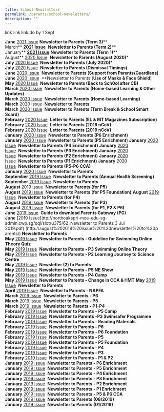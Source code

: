 ```yaml
---
title: School Newsletters
permalink: /parents/school-newsletters/
description: ""
---
```

link link link do by 1 Sept

**June** [2021 Issue](https://northoakspri-moe-edu-sg-admin.cwp.sg/qql/slot/u323/NKPS%20Newsletter%20Term%203_24%20Jun%202021.pdf)
**Newsletter to Parents (Term 3)****
<br>March** [**2021 Issue**](https://northoakspri.moe.edu.sg/qql/slot/u162/Newsletter%202021/NKPS%20Newsletter%20Term%202.pdf) 
**Newsletter to Parents (Term 2)****
<br>January** [**2021 Issue**](https://northoakspri.moe.edu.sg/qql/slot/u162/Newsletter%202021/NKPS%20Newsletter%20NKPS202101%202.pdf)
**Newsletter to Parents (Term 1)****
<br>August** [2020 Issue](https://northoakspri.moe.edu.sg/qql/slot/u375/50-NKPS%20Newsletter_11%20Aug%202020.pdf) [](http://august%202018%20issue%20%20newsletter%20to%20parents/) **Newsletter to Parents (August 2020)***
<br>**July** [2020 Issue](https://northoakspri.moe.edu.sg/qql/slot/u375/49_NKPS%20Newsletter_30%20Jul%202020.pdf) [](http://august%202018%20issue%20%20newsletter%20to%20parents/) **Newsletter to Parents (July 2020)***
<br>**July** [2020 Issue](https://northoakspri.moe.edu.sg/qql/slot/u375/048_2020%20_Dimissal%20Timings%20NKPS.pdf) [](http://august%202018%20issue%20%20newsletter%20to%20parents/) **Newsletter to Parents (Dismissal Timings)**
<br>**June** [2020 Issue](https://northoakspri.moe.edu.sg/qql/slot/u375/47_Support%20from%20Parents%20and%20Guardians%20in%20Keeping%20Schools%20Safe.pdf) [](http://august%202018%20issue%20%20newsletter%20to%20parents/) **Newsletter to Parents (Support from Parents/Guardians)**
<br>**June** [2020 Issue](https://northoakspri.moe.edu.sg/qql/slot/u375/43-Updated%20guidelines%20on%20use%20of%20masks%20and%20face%20shields%20in%20school.pdf) [](http://august%202018%20issue%20%20newsletter%20to%20parents/) **Newsletter to Parents (****Use of Masks & Face Shield****)  
**May** [2020 Issue](https://northoakspri.moe.edu.sg/qql/slot/u375/36%20-%20Letter%20to%20Parents%20_29%20March%202020_Home-%20Based%20Learning.pdf) [](http://august%202018%20issue%20%20newsletter%20to%20parents/) **Newsletter to Parents (Back to Sch0ol after CB)**
**March** [2020 Issue](https://northoakspri.moe.edu.sg/qql/slot/u375/38%20-%20Home-Based%20Learning%20and%20Other%20Updates.pdf) [](http://august%202018%20issue%20%20newsletter%20to%20parents/) **Newsletter to Parents (Home-based Learning & Other Updates)**
<br>**March** [2020 Issue](https://northoakspri.moe.edu.sg/qql/slot/u375/36%20-%20Letter%20to%20Parents%20_29%20March%202020_Home-%20Based%20Learning.pdf) [](http://august%202018%20issue%20%20newsletter%20to%20parents/) **Newsletter to Parents (Home-based Learning)**
**March** [2020 Issue](https://northoakspri.moe.edu.sg/qql/slot/u375/35_Letter%20to%20Parents%20_23%20March%202020.pdf) [](http://august%202018%20issue%20%20newsletter%20to%20parents/) **Newsletter to Parents**
<br>**March** [2020 Issue](https://northoakspri.moe.edu.sg/qql/slot/u375/32%20-%20NKPS%20Newsletter%20(Term%20break%20&%20Smart%20Card)_12%20Mar%202020.pdf) [](http://august%202018%20issue%20%20newsletter%20to%20parents/) **Newsletter to Parents (Term Break & School Smart Scard)**
<br>**February** [2020 Issue](https://northoakspri.moe.edu.sg/qql/slot/u375/26_%20EL%20&%20MTL%20Magazine%20Subscription%202020.pdf) [](http://august%202018%20issue%20%20newsletter%20to%20parents/) **Letter to Parents (EL & MT Magazines Subscription)**
<br>**February** [2020 Issue](https://northoakspri.moe.edu.sg/qql/slot/u375/24_Letter%20to%20Parents%20(2019-nCoV)(for%20P4-P6).pdf) [](http://august%202018%20issue%20%20newsletter%20to%20parents/) **Letter to Parents (2019 nCoV)**
<br>**February** [2020 Issue](https://northoakspri.moe.edu.sg/qql/slot/u375/22_Letter%20to%20Parents%20(2019-nCoV).pdf) [](http://august%202018%20issue%20%20newsletter%20to%20parents/) **Letter to Parents (2019 nCoV)**
<br>**January** [2020 Issue](https://northoakspri.moe.edu.sg/qql/slot/u375/08F%20P6%20-%20NKPS%20Enrichment%20Letter%202020.pdf) [](http://august%202018%20issue%20%20newsletter%20to%20parents/) **Newsletter to Parents (P6 Enrichment)**
<br>**January** [2020 Issue](https://northoakspri.moe.edu.sg/qql/slot/u375/08E%20P5%20-%20NKPS%20Enrichment%20Letter%202020.pdf) [](http://august%202018%20issue%20%20newsletter%20to%20parents/) **Newsletter to Parents (P5 Enrichment)**
**January** [2020 Issue](https://northoakspri.moe.edu.sg/qql/slot/u375/08D%20P4%20-%20NKPS%20Enrichment%20Letter%202020.pdf) [](http://august%202018%20issue%20%20newsletter%20to%20parents/) **Newsletter to Parents (P4 Enrichment)**
**January** [2020 Issue](https://northoakspri.moe.edu.sg/qql/slot/u375/08C%20P3%20-%20NKPS%20Enrichment%20Letter%202020.pdf) [](http://august%202018%20issue%20%20newsletter%20to%20parents/) **Newsletter to Parents (P3 Enrichment)**
**January** [2020 Issue](https://northoakspri.moe.edu.sg/qql/slot/u375/08B%20P2%20-%20NKPS%20Enrichment%20Letter%202020.pdf) [](http://august%202018%20issue%20%20newsletter%20to%20parents/) **Newsletter to Parents (P2 Enrichment)**
**January** [2020 Issue](https://northoakspri.moe.edu.sg/qql/slot/u375/08A%20P1%20-%20NKPS%20Enrichment%20Letter%202020.pdf) [](http://august%202018%20issue%20%20newsletter%20to%20parents/) **Newsletter to Parents (P1 Enrichment)**
**January** [2020 Issue](https://northoakspri.moe.edu.sg/qql/slot/u375/03-P5%20%20P6%20CCA%202020.pdf) [](http://august%202018%20issue%20%20newsletter%20to%20parents/) **Newsletter to Parents (P5-P6 CCA)**
<br>**January** [2020 Issue](https://northoakspri.moe.edu.sg/qql/slot/u375/01%20-%20NKPS%20Newsletter%201-2020%20(Jan).pdf) [](http://august%202018%20issue%20%20newsletter%20to%20parents/) **Newsletter to Parents**
<br>**September** [2019 Issue](https://northoakspri.moe.edu.sg/qql/slot/u375/75%20-%20School%20Health%20Screening%20Letter%202019.pdf) [](http://august%202018%20issue%20%20newsletter%20to%20parents/) **Newsletter to Parents (Annual Health Screening)**
**September** [2019 Issue](https://northoakspri.moe.edu.sg/qql/slot/u375/73_NKPS%20Newsletter%20to%20Parents.pdf) [](http://august%202018%20issue%20%20newsletter%20to%20parents/) **Newsletter to Parents**
<br>**August** [2019 Issue](https://northoakspri.moe.edu.sg/qql/slot/u375/70-%20NKPS%20Newsletter%20_P5.pdf) [](http://august%202018%20issue%20%20newsletter%20to%20parents/) **Newsletter to Parents (for P5)**
<br>**August** [2019 Issue](https://northoakspri.moe.edu.sg/qql/slot/u375/70-%20NKPS%20Newsletter%20_P5%20Foundation.pdf) [](http://august%202018%20issue%20%20newsletter%20to%20parents/) **Newsletter to Parents (for P5 Foundation)**
**August** [2019 Issue](https://northoakspri.moe.edu.sg/qql/slot/u375/70-%20NKPS%20Newsletter%20_P4.pdf) [](http://august%202018%20issue%20%20newsletter%20to%20parents/) **Newsletter to Parents (for P4)**
<br>**August** [2019 Issue](https://northoakspri.moe.edu.sg/qql/slot/u375/70-%20NKPS%20Newsletter%20_P3.pdf) [](http://august%202018%20issue%20%20newsletter%20to%20parents/) **Newsletter to Parents (for P3)**
<br>**August** [2019 Issue](https://northoakspri.moe.edu.sg/qql/slot/u375/70-%20NKPS%20Newsletter.pdf) [](http://august%202018%20issue%20%20newsletter%20to%20parents/) **Newsletter to Parents (for P1, P2 & P6)**
<br>**June** [2019 Issue](https://northoakspri.moe.edu.sg/qql/slot/u375/62_Parents%20Gateway%20Instructional%20Guide.pdf) [](http://august%202018%20issue%20%20newsletter%20to%20parents/) **Guide to download Parents Gateway (PG)**
<br>**June** [2019 Issue](ttp://northoakspri-moe-edu-sg-admin.cwp.sg/qql/slot/u375/62_Newsletter to Parents 3 Jul  2019.pdf) (http://august%202018%20issue%20%20newsletter%20to%20parents/) **Newsletter to Parents** 
<br>**May** [2019 Issue](https://northoakspri.moe.edu.sg/qql/slot/u375/Guidelines%20For%20Students%20To%20Access%20SwimSafer%20Online%20Theory%20Quiz.pdf) [](http://august%202018%20issue%20%20newsletter%20to%20parents/) **Newsletter to Parents - Guideline for Swimming Online Theory Quiz**
<br>**May** [2019 Issue](https://northoakspri.moe.edu.sg/qql/slot/u375/59_P3%20Swimming%20Online%20Theory%20Instructions%202019.pdf) [](http://august%202018%20issue%20%20newsletter%20to%20parents/) **Newsletter to Parents - P3 Swimming Online Theory**
**May** [2019 Issue](https://northoakspri.moe.edu.sg/qql/slot/u375/55_P2%20Learning%20Journey%20to%20Science%20Centre.pdf) [](http://august%202018%20issue%20%20newsletter%20to%20parents/) **Newsletter to Parents - P2 Learning Journey to Science Centre**
<br>**May** [2019 Issue](https://northoakspri.moe.edu.sg/qql/slot/u375/54_Newsletter%20to%20Parents%2027%20May%202019.pdf) [](http://august%202018%20issue%20%20newsletter%20to%20parents/) **Newsletter (2) to Parents** 
<br>**May** [2019 Issue](https://northoakspri.moe.edu.sg/qql/slot/u375/53_NE%20Show%20Letter%20to%20Parents.pdf) [](http://august%202018%20issue%20%20newsletter%20to%20parents/) **Newsletter to Parents - P5 NE Show**
<br>**May** [2019 Issue](https://northoakspri.moe.edu.sg/qql/slot/u375/50-P4%20CampLetter%20to%20Parent%20(with%20packing%20lists)%202019%20updated.pdf) [](http://august%202018%20issue%20%20newsletter%20to%20parents/) **Newsletter to Parents - P4 Camp**
<br>**May** [2019 Issue](https://northoakspri.moe.edu.sg/qql/slot/u375/49-Newsletter%20to%20Parents%20(HMTL%20and%20CCAChange)_6%20May%202019.pdf) [](http://august%202018%20issue%20%20newsletter%20to%20parents/) **Newsletter to Parents - Change in CCA & HMT**
**May** [2019 Issue](https://northoakspri.moe.edu.sg/qql/slot/u375/48_Newsletter_3%20May%202019.pdf) [](http://august%202018%20issue%20%20newsletter%20to%20parents/) **Newsletter to Parents**
<br>**April** [2019 Issue](https://northoakspri.moe.edu.sg/qql/slot/u375/41%20NAPFA%20letter%20to%20Parent%202019.pdf) [](http://august%202018%20issue%20%20newsletter%20to%20parents/) **Newsletter to Parents - NAPFA** 
<br>**March** [2019 Issue](https://northoakspri.moe.edu.sg/qql/slot/u375/38%20Letter%20to%20Parents%20(P6).pdf) [](http://august%202018%20issue%20%20newsletter%20to%20parents/) **Newsletter to Parents - P6**
<br>**March** [2019 Issue](https://northoakspri.moe.edu.sg/qql/slot/u375/38%20Letter%20to%20Parents%20(P5).pdf) [](http://august%202018%20issue%20%20newsletter%20to%20parents/) **Newsletter to Parents - P5**
<br>**March** [2019 Issue](https://northoakspri.moe.edu.sg/qql/slot/u375/38%20Letter%20to%20Parents%20(P1-P4).pdf) [](http://august%202018%20issue%20%20newsletter%20to%20parents/) **Newsletter to Parents - P1-P4**
<br>**February** [2019 Issue](https://northoakspri.moe.edu.sg/qql/slot/u375/35%20P5%20CampLetter%20to%20Parent%20(with%20packing%20lists).pdf) [](http://august%202018%20issue%20%20newsletter%20to%20parents/) **Newsletter to Parents - P5 Camp**
<br>**February** [2019 Issue](https://northoakspri.moe.edu.sg/qql/slot/u375/33%20-%20P3%20Swimsafer.pdf) [](http://august%202018%20issue%20%20newsletter%20to%20parents/) **Newsletter to Parents -P3 Swimsafer Programme**
<br>**February** [2019 Issue](https://northoakspri.moe.edu.sg/qql/slot/u375/25%20-%20Reading%20Material%202019.pdf) [](http://august%202018%20issue%20%20newsletter%20to%20parents/) **Newsletter to Parents - Reading Materials**
<br>**February** [2019 Issue](https://northoakspri.moe.edu.sg/qql/slot/u375/24_NKPS%20Newsletter%20_P6.pdf) [](http://august%202018%20issue%20%20newsletter%20to%20parents/) **Newsletter to Parents - P6**
<br>**February** [2019 Issue](https://northoakspri.moe.edu.sg/qql/slot/u375/24_NKPS%20Newsletter%20_P6%20Foundation.pdf) [](http://august%202018%20issue%20%20newsletter%20to%20parents/) **Newsletter to Parents - P6 Foundation**  
**February** [2019 Issue](https://northoakspri.moe.edu.sg/qql/slot/u375/24_NKPS%20Newsletter%20_P5.pdf) [](http://august%202018%20issue%20%20newsletter%20to%20parents/) **Newsletter to Parents - P5** 
<br>**February** [2019 Issue](https://northoakspri.moe.edu.sg/qql/slot/u375/24_NKPS%20Newsletter%20_P5%20Foundation.pdf) [](http://august%202018%20issue%20%20newsletter%20to%20parents/) **Newsletter to Parents - P5 Foundation**
**February** [2019 Issue](https://northoakspri.moe.edu.sg/qql/slot/u375/24_NKPS%20Newsletter%20_P4.pdf) [](http://august%202018%20issue%20%20newsletter%20to%20parents/) **Newsletter to Parents - P4**
<br>**February** [2019 Issue](https://northoakspri.moe.edu.sg/qql/slot/u375/24_NKPS%20Newsletter%20_P3.pdf) [](http://august%202018%20issue%20%20newsletter%20to%20parents/) **Newsletter to Parents - P3**
<br>**February** [2019 Issue](https://northoakspri.moe.edu.sg/qql/slot/u375/24_NKPS%20Newsletter%20_P1%20&%20P2.pdf) [](http://august%202018%20issue%20%20newsletter%20to%20parents/) **Newsletter to Parents - P1 & P2** 
<br>**January** [2019 Issue](https://northoakspri.moe.edu.sg/qql/slot/u375/15%20-%20NKPS%20Enrichment%20Letter%202019%20-%20%20P6.pdf) [](http://august%202018%20issue%20%20newsletter%20to%20parents/) **Newsletter to Parents - P6 Enrichment**
<br>**January** [2019 Issue](https://northoakspri.moe.edu.sg/qql/slot/u375/14%20-%20NKPS%20Enrichment%20Letter%202019%20-%20%20P5.pdf) [](http://august%202018%20issue%20%20newsletter%20to%20parents/) **Newsletter to Parents - P5 Enrichment**
<br>**January** [2019 Issue](https://northoakspri.moe.edu.sg/qql/slot/u375/13%20-%20NKPS%20Enrichment%20Letter%202019%20-%20%20P4.pdf) [](http://august%202018%20issue%20%20newsletter%20to%20parents/) **Newsletter to Parents - P4 Enrichment**
<br>**January** [2019 Issue](https://northoakspri.moe.edu.sg/qql/slot/u375/12%20-%20NKPS%20Enrichment%20Letter%202019%20-%20%20P3.pdf) [](http://august%202018%20issue%20%20newsletter%20to%20parents/) **Newsletter to Parents - P3 Enrichment**
<br>**January** [2019 Issue](https://northoakspri.moe.edu.sg/qql/slot/u375/11%20-%20NKPS%20Enrichment%20Letter%202019%20-%20%20P2.pdf) [](http://august%202018%20issue%20%20newsletter%20to%20parents/) **Newsletter to Parents - P2 Enrichment**
<br>**January** [2019 Issue](https://northoakspri.moe.edu.sg/qql/slot/u375/10%20-%20NKPS%20Enrichment%20Letter%202019%20-%20%20P1.pdf) [](http://august%202018%20issue%20%20newsletter%20to%20parents/) **Newsletter to Parents - P1 Enrichment**
<br>**January** [2019 Issue](https://northoakspri.moe.edu.sg/qql/slot/u375/09%20-%20P5%20&%20P6%20CCA%202019.pdf) [](http://august%202018%20issue%20%20newsletter%20to%20parents/) **Newsletter to Parents - P5 & P6 CCA**
<br>**January** [2019 Issue](https://northoakspri.moe.edu.sg/qql/slot/u375/08-Newsletter%20to%20Parents%20(15%20Jan).pdf) [](http://august%202018%20issue%20%20newsletter%20to%20parents/) **Newsletter to Parents (08/2019)**
<br>**January** [2019 Issue](https://northoakspri.moe.edu.sg/qql/slot/u375/01%20-%20NKPS%20Newsletter%201-2019%20(Jan).pdf) [](http://august%202018%20issue%20%20newsletter%20to%20parents/) **Newsletter to Parents (01/2019)**